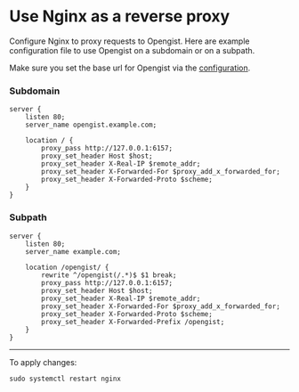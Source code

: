 # Use Nginx as a reverse proxy

Configure Nginx to proxy requests to Opengist. Here are example configuration file to use Opengist on a subdomain or on a subpath.

Make sure you set the base url for Opengist via the [configuration](/docs/configuration/cheat-sheet.md).

### Subdomain
```
server {
    listen 80;
    server_name opengist.example.com;

    location / {
        proxy_pass http://127.0.0.1:6157;
        proxy_set_header Host $host;
        proxy_set_header X-Real-IP $remote_addr;
        proxy_set_header X-Forwarded-For $proxy_add_x_forwarded_for;
        proxy_set_header X-Forwarded-Proto $scheme;
    }
}
```

### Subpath
```
server {
    listen 80;
    server_name example.com;

    location /opengist/ {
        rewrite ^/opengist(/.*)$ $1 break;
        proxy_pass http://127.0.0.1:6157;
        proxy_set_header Host $host;
        proxy_set_header X-Real-IP $remote_addr;
        proxy_set_header X-Forwarded-For $proxy_add_x_forwarded_for;
        proxy_set_header X-Forwarded-Proto $scheme;
        proxy_set_header X-Forwarded-Prefix /opengist;
    }
}
```

---

To apply changes:
```shell
sudo systemctl restart nginx
```
